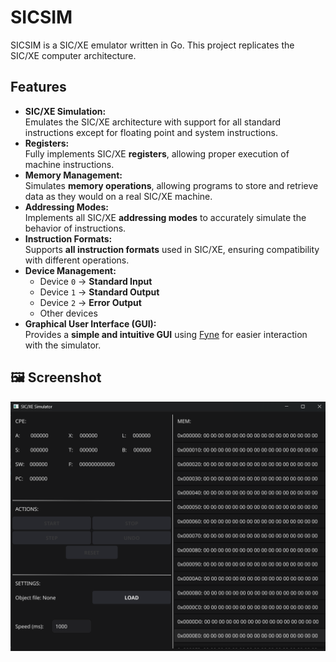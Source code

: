 # SICSIM

SICSIM is a SIC/XE emulator written in Go. This project replicates the SIC/XE computer architecture.

## Features

- **SIC/XE Simulation:**  
  Emulates the SIC/XE architecture with support for all standard instructions except for floating point and system instructions.
- **Registers:**  
  Fully implements SIC/XE **registers**, allowing proper execution of machine instructions.
- **Memory Management:**  
  Simulates **memory operations**, allowing programs to store and retrieve data as they would on a real SIC/XE machine.
- **Addressing Modes:**  
  Implements all SIC/XE **addressing modes** to accurately simulate the behavior of instructions.
- **Instruction Formats:**  
  Supports **all instruction formats** used in SIC/XE, ensuring compatibility with different operations.
- **Device Management:**
  - Device `0` → **Standard Input**
  - Device `1` → **Standard Output**
  - Device `2` → **Error Output**
  - Other devices
- **Graphical User Interface (GUI):**  
  Provides a **simple and intuitive GUI** using [Fyne](https://fyne.io/) for easier interaction with the simulator.

## 🖼 Screenshot

![SICSIM Screenshot](assets/simulator.png)
